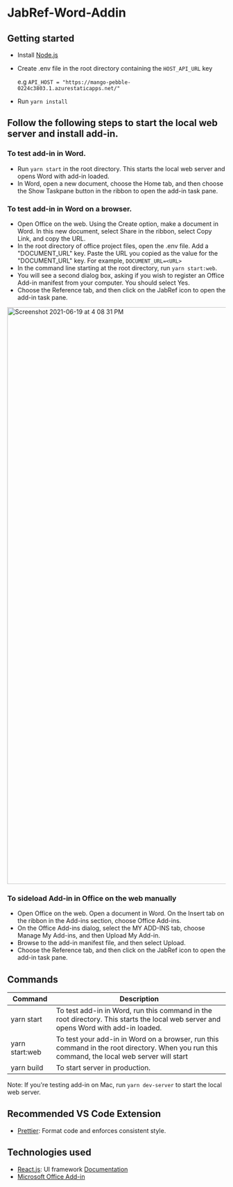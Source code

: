 # JabRef-Word-Addin
## Getting started
- Install [Node.js](https://nodejs.org/)
- Create .env file in the root directory containing the `HOST_API_URL` key

  e.g `API_HOST = "https://mango-pebble-0224c3803.1.azurestaticapps.net/"`
- Run `yarn install`



## Follow the following steps to start the local web server and install add-in.
### To test add-in in Word.
- Run `yarn start` in the root directory. This starts the local web server and opens Word with add-in loaded.
- In Word, open a new document, choose the Home tab, and then choose the Show Taskpane button in the ribbon to open the add-in task pane.

### To test add-in in Word on a browser.
- Open Office on the web. Using the Create option, make a document in Word. In this new document, select Share in the ribbon, select Copy Link, and copy the URL.
- In the root directory of office project files, open the .env file. Add a "DOCUMENT_URL" key. Paste the URL you copied as the value for the "DOCUMENT_URL" key. For example,
`DOCUMENT_URL=<URL>`
- In the command line starting at the root directory, run `yarn start:web`.
- You will see a second dialog box, asking if you wish to register an Office Add-in manifest from your computer. You should select Yes.
- Choose the Reference tab, and then click on the JabRef icon to open the add-in task pane.
<img width="1332" alt="Screenshot 2021-06-19 at 4 08 31 PM" src="https://user-images.githubusercontent.com/62339705/122639736-334cf080-d119-11eb-9232-4b6e61d0147a.png">



### To sideload Add-in in Office on the web manually
- Open Office on the web. Open a document in Word. On the Insert tab on the ribbon in the Add-ins section, choose Office Add-ins.
- On the Office Add-ins dialog, select the MY ADD-INS tab, choose Manage My Add-ins, and then Upload My Add-in.
- Browse to the add-in manifest file, and then select Upload.
- Choose the Reference tab, and then click on the JabRef icon to open the add-in task pane.


## Commands

| Command | Description |
|---------|-------------|
| yarn start | To test add-in in Word, run this command in the root directory. This starts the local web server and opens Word with add-in loaded.|
| yarn start:web | To test your add-in in Word on a browser, run this command in the root directory. When you run this command, the local web server will start|
| yarn build | To start server in production. |

Note: If you're testing add-in on Mac, run `yarn dev-server` to start the local web server.

## Recommended VS Code Extension
- [Prettier](https://marketplace.visualstudio.com/items?itemName=esbenp.prettier-vscode): Format code and enforces consistent style.

## Technologies used
- [React.js](https://reactjs.org): UI framework [Documentation](https://reactjs.org/docs/getting-started.html)
- [Microsoft Office Add-in](https://docs.microsoft.com/en-us/office/dev/add-ins/)
